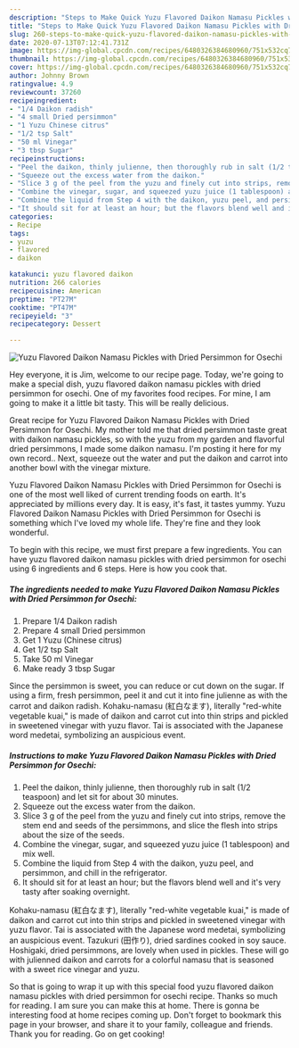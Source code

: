 ```yaml
---
description: "Steps to Make Quick Yuzu Flavored Daikon Namasu Pickles with Dried Persimmon for Osechi"
title: "Steps to Make Quick Yuzu Flavored Daikon Namasu Pickles with Dried Persimmon for Osechi"
slug: 260-steps-to-make-quick-yuzu-flavored-daikon-namasu-pickles-with-dried-persimmon-for-osechi
date: 2020-07-13T07:12:41.731Z
image: https://img-global.cpcdn.com/recipes/6480326384680960/751x532cq70/yuzu-flavored-daikon-namasu-pickles-with-dried-persimmon-for-osechi-recipe-main-photo.jpg
thumbnail: https://img-global.cpcdn.com/recipes/6480326384680960/751x532cq70/yuzu-flavored-daikon-namasu-pickles-with-dried-persimmon-for-osechi-recipe-main-photo.jpg
cover: https://img-global.cpcdn.com/recipes/6480326384680960/751x532cq70/yuzu-flavored-daikon-namasu-pickles-with-dried-persimmon-for-osechi-recipe-main-photo.jpg
author: Johnny Brown
ratingvalue: 4.9
reviewcount: 37260
recipeingredient:
- "1/4 Daikon radish"
- "4 small Dried persimmon"
- "1 Yuzu Chinese citrus"
- "1/2 tsp Salt"
- "50 ml Vinegar"
- "3 tbsp Sugar"
recipeinstructions:
- "Peel the daikon, thinly julienne, then thoroughly rub in salt (1/2 teaspoon) and let sit for about 30 minutes."
- "Squeeze out the excess water from the daikon."
- "Slice 3 g of the peel from the yuzu and finely cut into strips, remove the stem end and seeds of the persimmons, and slice the flesh into strips about the size of the seeds."
- "Combine the vinegar, sugar, and squeezed yuzu juice (1 tablespoon) and mix well."
- "Combine the liquid from Step 4 with the daikon, yuzu peel, and persimmon, and chill in the refrigerator."
- "It should sit for at least an hour; but the flavors blend well and it&#39;s very tasty after soaking overnight."
categories:
- Recipe
tags:
- yuzu
- flavored
- daikon

katakunci: yuzu flavored daikon 
nutrition: 266 calories
recipecuisine: American
preptime: "PT27M"
cooktime: "PT47M"
recipeyield: "3"
recipecategory: Dessert

---
```



![Yuzu Flavored Daikon Namasu Pickles with Dried Persimmon for Osechi](https://img-global.cpcdn.com/recipes/6480326384680960/751x532cq70/yuzu-flavored-daikon-namasu-pickles-with-dried-persimmon-for-osechi-recipe-main-photo.jpg)

Hey everyone, it is Jim, welcome to our recipe page. Today, we're going to make a special dish, yuzu flavored daikon namasu pickles with dried persimmon for osechi. One of my favorites food recipes. For mine, I am going to make it a little bit tasty. This will be really delicious.

Great recipe for Yuzu Flavored Daikon Namasu Pickles with Dried Persimmon for Osechi. My mother told me that dried persimmon taste great with daikon namasu pickles, so with the yuzu from my garden and flavorful dried persimmons, I made some daikon namasu. I&#39;m posting it here for my own record.. Next, squeeze out the water and put the daikon and carrot into another bowl with the vinegar mixture.

Yuzu Flavored Daikon Namasu Pickles with Dried Persimmon for Osechi is one of the most well liked of current trending foods on earth. It's appreciated by millions every day. It is easy, it's fast, it tastes yummy. Yuzu Flavored Daikon Namasu Pickles with Dried Persimmon for Osechi is something which I've loved my whole life. They're fine and they look wonderful.


To begin with this recipe, we must first prepare a few ingredients. You can have yuzu flavored daikon namasu pickles with dried persimmon for osechi using 6 ingredients and 6 steps. Here is how you cook that.

<!--inarticleads1-->

##### The ingredients needed to make Yuzu Flavored Daikon Namasu Pickles with Dried Persimmon for Osechi:

1. Prepare 1/4 Daikon radish
1. Prepare 4 small Dried persimmon
1. Get 1 Yuzu (Chinese citrus)
1. Get 1/2 tsp Salt
1. Take 50 ml Vinegar
1. Make ready 3 tbsp Sugar


Since the persimmon is sweet, you can reduce or cut down on the sugar. If using a firm, fresh persimmon, peel it and cut it into fine julienne as with the carrot and daikon radish. Kohaku-namasu (紅白なます), literally &#34;red-white vegetable kuai,&#34; is made of daikon and carrot cut into thin strips and pickled in sweetened vinegar with yuzu flavor. Tai is associated with the Japanese word medetai, symbolizing an auspicious event. 

<!--inarticleads2-->

##### Instructions to make Yuzu Flavored Daikon Namasu Pickles with Dried Persimmon for Osechi:

1. Peel the daikon, thinly julienne, then thoroughly rub in salt (1/2 teaspoon) and let sit for about 30 minutes.
1. Squeeze out the excess water from the daikon.
1. Slice 3 g of the peel from the yuzu and finely cut into strips, remove the stem end and seeds of the persimmons, and slice the flesh into strips about the size of the seeds.
1. Combine the vinegar, sugar, and squeezed yuzu juice (1 tablespoon) and mix well.
1. Combine the liquid from Step 4 with the daikon, yuzu peel, and persimmon, and chill in the refrigerator.
1. It should sit for at least an hour; but the flavors blend well and it&#39;s very tasty after soaking overnight.


Kohaku-namasu (紅白なます), literally &#34;red-white vegetable kuai,&#34; is made of daikon and carrot cut into thin strips and pickled in sweetened vinegar with yuzu flavor. Tai is associated with the Japanese word medetai, symbolizing an auspicious event. Tazukuri (田作り), dried sardines cooked in soy sauce. Hoshigaki, dried persimmons, are lovely when used in pickles. These will go with julienned daikon and carrots for a colorful namasu that is seasoned with a sweet rice vinegar and yuzu. 

So that is going to wrap it up with this special food yuzu flavored daikon namasu pickles with dried persimmon for osechi recipe. Thanks so much for reading. I am sure you can make this at home. There is gonna be interesting food at home recipes coming up. Don't forget to bookmark this page in your browser, and share it to your family, colleague and friends. Thank you for reading. Go on get cooking!
